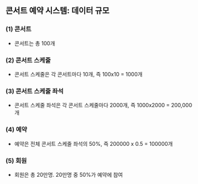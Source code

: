 
## 콘서트 예약 시스템: 데이터 규모

### (1) 콘서트 <br> 
- 콘서트는 총 100개 <br> 

### (2) 콘서트 스케줄 <br> 
- 콘서트 스케줄은 각 콘서트마다 10개, 즉 100x10 = 1000개 <br> 

### (3) 콘서트 스케줄 좌석 <br>
- 콘서트 스케줄 좌석은 각 콘서트 스케줄마다 2000개, 즉 1000x2000 = 200,000개 <br> 

### (4) 예약 <br>
- 예약은 전체 콘서트 스케줄 좌석의 50%, 즉 200000 x 0.5 = 100000개 <br>

### (5) 회원 <br> 
- 회원은 총 20만명. 20만명 중 50%가 예약에 참여 <br> 

